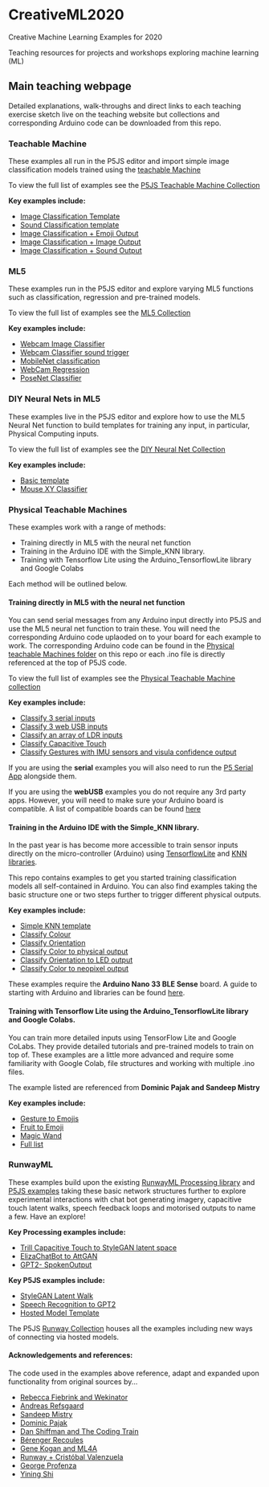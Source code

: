 # CreativeML2020
Creative Machine Learning Examples for 2020


Teaching resources for projects and workshops exploring machine learning (ML)

## Main teaching webpage 
Detailed explanations, walk-throughs and direct links to each teaching exercise sketch live on the teaching website but collections and corresponding Arduino code can be downloaded from this repo. 

### Teachable Machine
These  examples all run in the P5JS editor and import simple image classification models trained using the [teachable Machine](https://teachablemachine.withgoogle.com/) 

To view the full list of examples see the [P5JS Teachable Machine Collection](https://editor.p5js.org/jen_GSA/collections/GXB0ygNcE)

<strong>Key examples include:</strong>
* [Image Classification Template](https://editor.p5js.org/jen_GSA/sketches/x8tRUnLsRJ)
* [Sound Classification template](https://editor.p5js.org/jen_GSA/sketches/4he-Drz54)
* [Image Classification + Emoji Output](https://editor.p5js.org/jen_GSA/sketches/VQw04nIh3)
* [Image Classification + Image Output](https://editor.p5js.org/jen_GSA/sketches/89VZKT1Re)
* [Image Classification + Sound Output](https://editor.p5js.org/jen_GSA/sketches/_sAp4K-GL)

### ML5
These examples run in the P5JS editor and explore varying ML5 functions such as classification, regression and pre-trained models. 

To view the full list of examples see the [ML5 Collection](https://editor.p5js.org/jen_GSA/collections/62PzgvAoj)

<strong>Key examples include:</strong>
* [Webcam Image Classifier](https://editor.p5js.org/jen_GSA/sketches/1q_93qGx0)
* [Webcam Classifier sound trigger](https://editor.p5js.org/jen_GSA/sketches/iuLXVwnGk)
* [MobileNet classification](https://editor.p5js.org/AndreasRef/sketches/H1L-KrzFQ)
* [WebCam Regression](https://editor.p5js.org/jen_GSA/sketches/3e1Kfy9c0)
* [PoseNet Classifier](https://editor.p5js.org/AndreasRef/sketches/g8zrnIlng)

### DIY Neural Nets in ML5
These examples live in the P5JS editor and explore how to use the ML5 Neural Net function to build templates for training any input, in particular, Physical Computing inputs. 

To view the full list of examples see the [DIY Neural Net Collection](https://editor.p5js.org/jen_GSA/collections/XLcVf38z2)

<strong>Key examples include:</strong>
* [Basic template](https://editor.p5js.org/jen_GSA/sketches/oRKaOHzK)
* [Mouse XY Classifier](https://editor.p5js.org/jen_GSA/sketches/0kaQK8DJI)

### Physical Teachable Machines
These examples work with a range of methods:
* Training directly in ML5 with the neural net function
* Training in the Arduino IDE with the Simple_KNN library.
* Training with Tensorflow Lite using the Arduino_TensorflowLite library and Google Colabs

Each method will be outlined below. 

#### Training directly in ML5 with the neural net function
You can send serial messages from any Arduino input directly into P5JS and use the ML5 neural net function to train these. You will need the corresponding Arduino code uplaoded on to your board for each example to work. The corresponding Arduino code can be found in the [Physical teachable Machines folder]() on this repo or each .ino file is directly referenced at the top of P5JS code. 

To view the full list of examples see the [Physical Teachable Machine collection](https://editor.p5js.org/jen_GSA/collections/FWD_DfCPa)

<strong>Key examples include:</strong>
* [Classify 3 serial inputs](https://editor.p5js.org/jen_GSA/sketches/dns24nOSN)
* [Classify 3 web USB inputs](https://editor.p5js.org/jen_GSA/sketches/DTCsb7qus)
* [Classify an array of LDR inputs](https://editor.p5js.org/jen_GSA/sketches/-meXI41cH)
* [Classify Capacitive Touch](https://editor.p5js.org/jen_GSA/sketches/9MQHS3KC)
* [Classify Gestures with IMU sensors and visula confidence output](https://editor.p5js.org/jen_GSA/sketches/P776cKng)

If you are using the <strong>serial</strong> examples you will also need to run the [P5 Serial App](https://github.com/p5-serial/p5.serialport) alongside them.

If you are using the <strong>webUSB</strong> examples you do not require any 3rd party apps. However, you will need to make sure your Arduino board is compatible. A list of compatible boards can be found [here](https://github.com/webusb/arduino)

#### Training in the Arduino IDE with the Simple_KNN library.
In the past year is has become more accessible to train sensor inputs directly on the micro-controller (Arduino) using [TensorflowLite](https://github.com/arduino/ArduinoTensorFlowLiteTutorials) and [KNN libraries](https://github.com/arduino-libraries/Arduino_KNN). 

This repo contains examples to get you started training classification models all self-contained in Arduino. You can also find examples taking the basic structure one or two steps further to trigger different physical outputs. 

<strong>Key examples include:</strong>
* [Simple KNN template](https://github.com/j3nsykes/creativeML2020/tree/master/PhysicalTeachableMachines/Arduino_KNN/SimpleKNN)
* [Classify Colour](https://github.com/j3nsykes/creativeML2020/tree/master/PhysicalTeachableMachines/Arduino_KNN/ColorClassifier)
* [Classify Orientation](https://github.com/j3nsykes/creativeML2020/tree/master/PhysicalTeachableMachines/Arduino_KNN/BoardOrientation)
* [Classify Color to physical output](https://github.com/j3nsykes/creativeML2020/tree/master/PhysicalTeachableMachines/Arduino_KNN/ColorClassifier_to_Output)
* [Classify Orientation to LED output](https://github.com/j3nsykes/creativeML2020/tree/master/PhysicalTeachableMachines/Arduino_KNN/BoardOrientation_to_LEDoutput)
* [Classify Color to neopixel output](https://github.com/j3nsykes/creativeML2020/tree/master/PhysicalTeachableMachines/Arduino_KNN/ColorClassifier_to_neoPixel)

These examples require the <strong>Arduino Nano 33 BLE Sense</strong> board. A guide to starting with Arduino and libraries can be found [here](https://j3nsykes.github.io/ArduinoSetup/).

<!--As there are different positives and negatives to the varioous approaches with Physical Computing and ML an in-depth walk- through of the examples can be found [here]().-->


#### Training with Tensorflow Lite using the Arduino_TensorflowLite library and Google Colabs. 
You can train more detailed inputs using TensorFlow Lite and Google CoLabs. They provide detailed tutorials and pre-trained models to train on top of. These examples are a little more advanced and require some familiarity with Google Colab, file structures and working with multiple .ino files. 

The example listed are referenced from <strong>Dominic Pajak and Sandeep Mistry</strong>

<strong>Key examples include:</strong>
* [Gesture to Emojis](https://blog.arduino.cc/2019/10/15/get-started-with-machine-learning-on-arduino/)
* [Fruit to Emoji](https://github.com/arduino/ArduinoTensorFlowLiteTutorials/tree/master/FruitToEmoji)
* [Magic Wand](https://github.com/tensorflow/tensorflow/tree/master/tensorflow/lite/micro/examples/magic_wand)
* [Full list](https://www.tensorflow.org/lite/microcontrollers/get_started)


### RunwayML
These examples build upon the existing [RunwayML Processing library](https://github.com/runwayml/processing-library) and [P5JS examples](https://github.com/runwayml/p5js) taking these basic network structures further to explore experimental interactions with chat bot generating imagery, capacitive touch latent walks, speech feedback loops and motorised outputs to name a few. Have an explore!

<strong>Key Processing examples include:</strong>
* [Trill Capacitive Touch to StyleGAN latent space](https://github.com/j3nsykes/creativeML2020/tree/master/PhysicalRunwayExperiements/Processing/TrillCapacitiveTouch_StyleGAN)
* [ElizaChatBot to AttGAN](https://github.com/j3nsykes/creativeML2020/tree/master/PhysicalRunwayExperiements/Processing/Eliza_AttGAN)
* [GPT2- SpokenOutput](https://github.com/j3nsykes/creativeML2020/tree/master/PhysicalRunwayExperiements/Processing/GPT2-SpokenOutput/GPT2_speech)

<strong>Key P5JS examples include:</strong>
* [StyleGAN Latent Walk](https://editor.p5js.org/jen_GSA/sketches/WKRBKt88)
* [Speech Recognition to GPT2](https://editor.p5js.org/jen_GSA/sketches/gTuBw-ki)
* [Hosted Model Template](https://editor.p5js.org/jen_GSA/sketches/9dtBZ75NT)

The P5JS [Runway Collection](https://editor.p5js.org/jen_GSA/collections/NIHmmfpXs) houses all the examples including new ways of connecting via hosted models. 


#### Acknowledgements and references:
The code used in the examples above reference, adapt and expanded upon functionality from original sources by...
* [Rebecca Fiebrink and Wekinator](http://www.wekinator.org/examples/)
* [Andreas Refsgaard](https://github.com/AndreasRef)
* [Sandeep Mistry](https://github.com/sandeepmistry)
* [Dominic Pajak](https://github.com/8bitkick/Arduino_KNN_p5js)
* [Dan Shiffman and The Coding Train](https://thecodingtrain.com/learning/ml5/)
* [Bérenger Recoules](https://github.com/b2renger/workshop_ml_PCD2019)
* [Gene Kogan and ML4A](https://ml4a.github.io/demos/) 
* [Runway + Cristóbal Valenzuela](https://runwayapp.ai/)
* [George Profenza](https://github.com/orgicus)
* [Yining Shi](https://github.com/yining1023)

